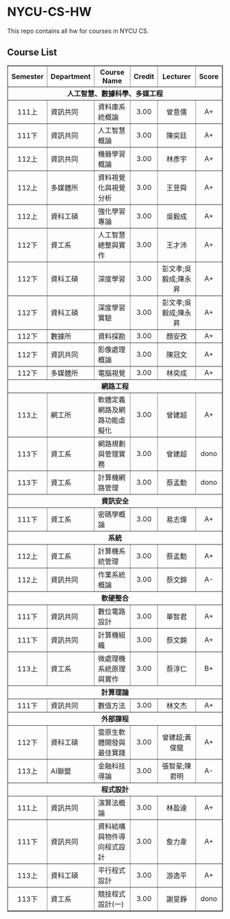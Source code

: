 # NYCU-CS-HW
This repo contains all hw for courses in NYCU CS.
## Course List
<div>
<table border=1 cellspacing="0" cellpadding="4">
  <tr>
    <th style="text-align:center;">Semester</th>
    <th>Department</th>
    <th>Course Name</th>
    <th style="text-align:center;">Credit</th>
    <th style="text-align:center;">Lecturer</th>
    <th style="text-align:center;">Score</th>
  </tr>
<tr><td colspan="6" align="center"><strong>人工智慧、數據科學、多媒工程</strong></td></tr>
  <tr>
    <td style="text-align:center;">111上</td>
    <td>資訊共同</td>
    <td>資料庫系統概論</td>
    <td style="text-align:center;">3.00</td>
    <td style="text-align:center;">曾意儒</td>
    <td style="text-align:center;">A+</td>
  </tr>
  <tr>
    <td style="text-align:center;">111下</td>
    <td>資訊共同</td>
    <td>人工智慧概論</td>
    <td style="text-align:center;">3.00</td>
    <td style="text-align:center;">陳奕廷</td>
    <td style="text-align:center;">A+</td>
  </tr>
  <tr>
    <td style="text-align:center;">112上</td>
    <td>資訊共同</td>
    <td>機器學習概論</td>
    <td style="text-align:center;">3.00</td>
    <td style="text-align:center;">林彥宇</td>
    <td style="text-align:center;">A+</td>
  </tr>
  <tr>
    <td style="text-align:center;">112上</td>
    <td>多媒體所</td>
    <td>資料視覺化與視覺分析</td>
    <td style="text-align:center;">3.00</td>
    <td style="text-align:center;">王昱舜</td>
    <td style="text-align:center;">A+</td>
  </tr>
  <tr>
    <td style="text-align:center;">112上</td>
    <td>資科工碩</td>
    <td>強化學習專論</td>
    <td style="text-align:center;">3.00</td>
    <td style="text-align:center;">吳毅成</td>
    <td style="text-align:center;">A+</td>
  </tr>
  <tr>
    <td style="text-align:center;">112下</td>
    <td>資工系</td>
    <td>人工智慧總整與實作</td>
    <td style="text-align:center;">3.00</td>
    <td style="text-align:center;">王才沛</td>
    <td style="text-align:center;">A+</td>
  </tr>
  <tr>
    <td style="text-align:center;">112下</td>
    <td>資科工碩</td>
    <td>深度學習</td>
    <td style="text-align:center;">3.00</td>
    <td style="text-align:center;">彭文孝;吳毅成;陳永昇</td>
    <td style="text-align:center;">A+</td>
  </tr>
  <tr>
    <td style="text-align:center;">112下</td>
    <td>資科工碩</td>
    <td>深度學習實驗</td>
    <td style="text-align:center;">3.00</td>
    <td style="text-align:center;">彭文孝;吳毅成;陳永昇</td>
    <td style="text-align:center;">A+</td>
  </tr>
  <tr>
    <td style="text-align:center;">112下</td>
    <td>數據所</td>
    <td>資料探勘</td>
    <td style="text-align:center;">3.00</td>
    <td style="text-align:center;">顏安孜</td>
    <td style="text-align:center;">A+</td>
  </tr>
  <tr>
    <td style="text-align:center;">112下</td>
    <td>資訊共同</td>
    <td>影像處理概論</td>
    <td style="text-align:center;">3.00</td>
    <td style="text-align:center;">陳冠文</td>
    <td style="text-align:center;">A+</td>
  </tr>
  <tr>
    <td style="text-align:center;">112下</td>
    <td>多媒體所</td>
    <td>電腦視覺</td>
    <td style="text-align:center;">3.00</td>
    <td style="text-align:center;">林奕成</td>
    <td style="text-align:center;">A+</td>
  </tr>
<tr><td colspan="6" align="center"><strong>網路工程</strong></td></tr>
  <tr>
    <td style="text-align:center;">113上</td>
    <td>網工所</td>
    <td>軟體定義網路及網路功能虛擬化</td>
    <td style="text-align:center;">3.00</td>
    <td style="text-align:center;">曾建超</td>
    <td style="text-align:center;">A+</td>
  </tr>
  <tr>
    <td style="text-align:center;">113下</td>
    <td>資工系</td>
    <td>網路規劃與管理實務</td>
    <td style="text-align:center;">3.00</td>
    <td style="text-align:center;">曾建超</td>
    <td style="text-align:center;">dono</td>
  </tr>
  <tr>
    <td style="text-align:center;">113下</td>
    <td>資工系</td>
    <td>計算機網路管理</td>
    <td style="text-align:center;">3.00</td>
    <td style="text-align:center;">蔡孟勳</td>
    <td style="text-align:center;">dono</td>
  </tr>
<tr><td colspan="6" align="center"><strong>資訊安全</strong></td></tr>
  <tr>
    <td style="text-align:center;">111下</td>
    <td>資工系</td>
    <td>密碼學概論</td>
    <td style="text-align:center;">3.00</td>
    <td style="text-align:center;">易志偉</td>
    <td style="text-align:center;">A+</td>
  </tr>
<tr><td colspan="6" align="center"><strong>系統</strong></td></tr>
  <tr>
    <td style="text-align:center;">112上</td>
    <td>資工系</td>
    <td>計算機系統管理</td>
    <td style="text-align:center;">3.00</td>
    <td style="text-align:center;">蔡孟勳</td>
    <td style="text-align:center;">A+</td>
  </tr>
  <tr>
    <td style="text-align:center;">112上</td>
    <td>資訊共同</td>
    <td>作業系統概論</td>
    <td style="text-align:center;">3.00</td>
    <td style="text-align:center;">蔡文錦</td>
    <td style="text-align:center;">A-</td>
  </tr>
<tr><td colspan="6" align="center"><strong>軟硬整合</strong></td></tr>
  <tr>
    <td style="text-align:center;">111下</td>
    <td>資訊共同</td>
    <td>數位電路設計</td>
    <td style="text-align:center;">3.00</td>
    <td style="text-align:center;">單智君</td>
    <td style="text-align:center;">A+</td>
  </tr>
  <tr>
    <td style="text-align:center;">111下</td>
    <td>資訊共同</td>
    <td>計算機組織</td>
    <td style="text-align:center;">3.00</td>
    <td style="text-align:center;">蔡文錦</td>
    <td style="text-align:center;">A+</td>
  </tr>
  <tr>
    <td style="text-align:center;">113上</td>
    <td>資工系</td>
    <td>微處理機系統原理與實作</td>
    <td style="text-align:center;">3.00</td>
    <td style="text-align:center;">蔡淳仁</td>
    <td style="text-align:center;">B+</td>
  </tr>
<tr><td colspan="6" align="center"><strong>計算理論</strong></td></tr>
  <tr>
    <td style="text-align:center;">111下</td>
    <td>資訊共同</td>
    <td>數值方法</td>
    <td style="text-align:center;">3.00</td>
    <td style="text-align:center;">林文杰</td>
    <td style="text-align:center;">A+</td>
  </tr>
<tr><td colspan="6" align="center"><strong>外部課程</strong></td></tr>
  <tr>
    <td style="text-align:center;">112下</td>
    <td>資科工碩</td>
    <td>雲原生軟體開發與最佳實踐</td>
    <td style="text-align:center;">3.00</td>
    <td style="text-align:center;">曾建超;黃俊龍</td>
    <td style="text-align:center;">A+</td>
  </tr>
  <tr>
    <td style="text-align:center;">113上</td>
    <td>AI聯盟</td>
    <td>金融科技導論</td>
    <td style="text-align:center;">3.00</td>
    <td style="text-align:center;">張智星;陳君明</td>
    <td style="text-align:center;">A-</td>
  </tr>
<tr><td colspan="6" align="center"><strong>程式設計</strong></td></tr>
  <tr>
    <td style="text-align:center;">111上</td>
    <td>資訊共同</td>
    <td>演算法概論</td>
    <td style="text-align:center;">3.00</td>
    <td style="text-align:center;">林盈達</td>
    <td style="text-align:center;">A+</td>
  </tr>
  <tr>
    <td style="text-align:center;">111下</td>
    <td>資訊共同</td>
    <td>資料結構與物件導向程式設計</td>
    <td style="text-align:center;">3.00</td>
    <td style="text-align:center;">詹力韋</td>
    <td style="text-align:center;">A+</td>
  </tr>
  <tr>
    <td style="text-align:center;">113上</td>
    <td>資科工碩</td>
    <td>平行程式設計</td>
    <td style="text-align:center;">3.00</td>
    <td style="text-align:center;">游逸平</td>
    <td style="text-align:center;">A+</td>
  </tr>
  <tr>
    <td style="text-align:center;">113下</td>
    <td>資工系</td>
    <td>競技程式設計(一)</td>
    <td style="text-align:center;">3.00</td>
    <td style="text-align:center;">謝旻錚</td>
    <td style="text-align:center;">dono</td>
  </tr>
</table>
</div>